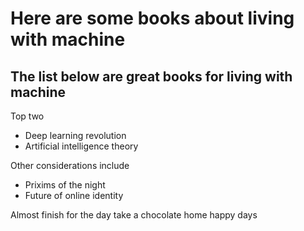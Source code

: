 Here are some books about living with machine
=============================================

The list below are great books for living with machine
------------------------------------------------------

Top two 
* Deep learning revolution
* Artificial intelligence theory

Other considerations include
* Prixims of the night
* Future of online identity


Almost finish for the day
take a chocolate home
happy days
